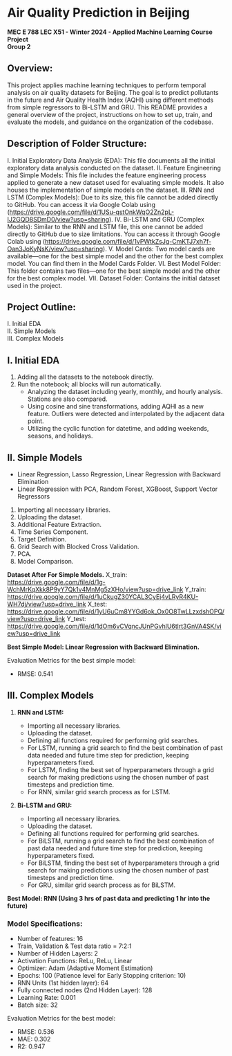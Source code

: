 # Air Quality Prediction in Beijing
**MEC E 788 LEC X51 - Winter 2024 - Applied Machine Learning Course Project**  
**Group 2**

## Overview:
This project applies machine learning techniques to perform temporal analysis on air quality datasets for Beijing. The goal is to predict pollutants in the future and Air Quality Health Index (AQHI) using different methods from simple regressors to Bi-LSTM and GRU. This README provides a general overview of the project, instructions on how to set up, train, and evaluate the models, and guidance on the organization of the codebase.

## Description of Folder Structure:
I. Initial Exploratory Data Analysis (EDA): This file documents all the initial exploratory data analysis conducted on the dataset.
II. Feature Engineering and Simple Models: This file includes the feature engineering process applied to generate a new dataset used for evaluating simple models. It also houses the implementation of simple models on the dataset.
III. RNN and LSTM (Complex Models): Due to its size, this file cannot be added directly to GitHub. You can access it via Google Colab using (https://drive.google.com/file/d/1USu-qstOnkWqO2Zn2pL-IJ2GQD8SDmD0/view?usp=sharing).
IV. Bi-LSTM and GRU (Complex Models): Similar to the RNN and LSTM file, this one cannot be added directly to GitHub due to size limitations. You can access it through Google Colab using (https://drive.google.com/file/d/1vPWtkZsJg-CmKTJ7xh7f-Oan3JoKyNsK/view?usp=sharing).
V. Model Cards: Two model cards are available—one for the best simple model and the other for the best complex model. You can find them in the Model Cards Folder.
VI. Best Model Folder: This folder contains two files—one for the best simple model and the other for the best complex model.
VII. Dataset Folder: Contains the initial dataset used in the project.

## Project Outline:
I. Initial EDA  
II. Simple Models  
III. Complex Models  

## I. Initial EDA
1. Adding all the datasets to the notebook directly.
2. Run the notebook; all blocks will run automatically.
   - Analyzing the dataset including yearly, monthly, and hourly analysis. Stations are also compared.
   - Using cosine and sine transformations, adding AQHI as a new feature. Outliers were detected and interpolated by the adjacent data point.
   - Utilizing the cyclic function for datetime, and adding weekends, seasons, and holidays.

## II. Simple Models
- Linear Regression, Lasso Regression, Linear Regression with Backward Elimination
- Linear Regression with PCA, Random Forest, XGBoost, Support Vector Regressors

1. Importing all necessary libraries.
2. Uploading the dataset.
3. Additional Feature Extraction.
4. Time Series Component.
5. Target Definition.
6. Grid Search with Blocked Cross Validation.
7. PCA.
8. Model Comparison.

**Dataset After For Simple Models.**
X_train: https://drive.google.com/file/d/1g-WchMrKqXkk8P9yY7Qk1v4MnMg5zXHo/view?usp=drive_link
Y_train: https://drive.google.com/file/d/1uCkugZ30YCAL3CyEj4vLRyR4KU-WH7dj/view?usp=drive_link
X_test: https://drive.google.com/file/d/1yU6uCm8YYGd6ok_Ox0O8TwLLzxdshOPQ/view?usp=drive_link
Y_test: https://drive.google.com/file/d/1dOm6vCVqncJUnPGvhlU6tlrt3GnVA4SK/view?usp=drive_link

**Best Simple Model: Linear Regression with Backward Elimination.**

Evaluation Metrics for the best simple model:
- RMSE: 0.541

## III. Complex Models
1. **RNN and LSTM:**
   - Importing all necessary libraries.
   - Uploading the dataset.
   - Defining all functions required for performing grid searches.
   - For LSTM, running a grid search to find the best combination of past data needed and future time step for prediction, keeping hyperparameters fixed.
   - For LSTM, finding the best set of hyperparameters through a grid search for making predictions using the chosen number of past timesteps and prediction time.
   - For RNN, similar grid search process as for LSTM.
   
2. **Bi-LSTM and GRU:**
   - Importing all necessary libraries.
   - Uploading the dataset.
   - Defining all functions required for performing grid searches.
   - For BiLSTM, running a grid search to find the best combination of past data needed and future time step for prediction, keeping hyperparameters fixed.
   - For BiLSTM, finding the best set of hyperparameters through a grid search for making predictions using the chosen number of past timesteps and prediction time.
   - For GRU, similar grid search process as for BiLSTM.

**Best Model: RNN (Using 3 hrs of past data and predicting 1 hr into the future)**

### Model Specifications:
- Number of features: 16
- Train, Validation & Test data ratio = 7:2:1
- Number of Hidden Layers: 2
- Activation Functions: ReLu, ReLu, Linear
- Optimizer: Adam (Adaptive Moment Estimation)
- Epochs: 100 (Patience level for Early Stopping criterion: 10)
- RNN Units (1st hidden layer): 64
- Fully connected nodes (2nd Hidden Layer): 128
- Learning Rate: 0.001
- Batch size: 32

Evaluation Metrics for the best model:
- RMSE: 0.536
- MAE: 0.302
- R2: 0.947

